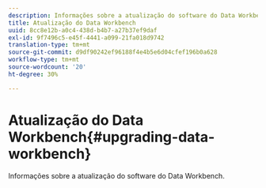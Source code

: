 ```yaml
---
description: Informações sobre a atualização do software do Data Workbench.
title: Atualização do Data Workbench
uuid: 8cc8e12b-a0c4-438d-b4b7-a27b37ef9daf
exl-id: 9f7496c5-e45f-4441-a099-21fa018d9742
translation-type: tm+mt
source-git-commit: d9df90242ef96188f4e4b5e6d04cfef196b0a628
workflow-type: tm+mt
source-wordcount: '20'
ht-degree: 30%

---
```


# Atualização do Data Workbench{#upgrading-data-workbench}

Informações sobre a atualização do software do Data Workbench.
